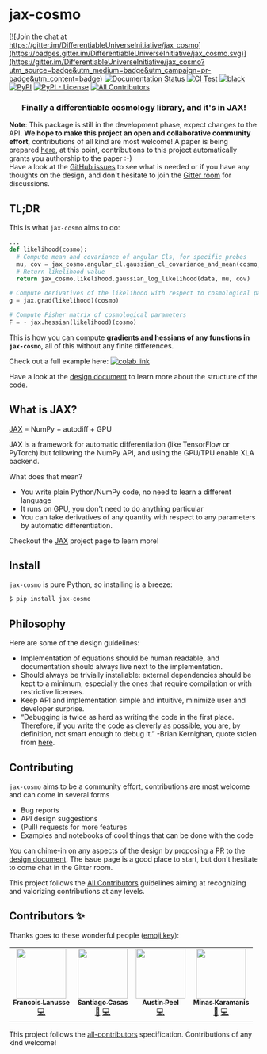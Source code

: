 # jax-cosmo

[![Join the chat at https://gitter.im/DifferentiableUniverseInitiative/jax_cosmo](https://badges.gitter.im/DifferentiableUniverseInitiative/jax_cosmo.svg)](https://gitter.im/DifferentiableUniverseInitiative/jax_cosmo?utm_source=badge&utm_medium=badge&utm_campaign=pr-badge&utm_content=badge) [![Documentation Status](https://readthedocs.org/projects/jax-cosmo/badge/?version=latest)](https://jax-cosmo.readthedocs.io/en/latest/?badge=latest) [![CI Test](https://github.com/DifferentiableUniverseInitiative/jax_cosmo/workflows/Python%20package/badge.svg)]() [![black](https://img.shields.io/badge/code%20style-black-000000.svg)](https://github.com/psf/black) [![PyPI](https://img.shields.io/pypi/v/jax-cosmo)](https://pypi.org/project/jax-cosmo/) [![PyPI - License](https://img.shields.io/pypi/l/jax-cosmo)](https://github.com/google/jax-cosmo/blob/master/LICENSE)  <!-- ALL-CONTRIBUTORS-BADGE:START - Do not remove or modify this section -->
[![All Contributors](https://img.shields.io/badge/all_contributors-4-orange.svg?style=flat-square)](#contributors-)
<!-- ALL-CONTRIBUTORS-BADGE:END -->

<h3 align="center">Finally a differentiable cosmology library, and it's in JAX!</h3>


**Note**: This package is still in the development phase, expect changes to the API. **We hope to make this project an open and collaborative community effort**, contributions of all kind are most welcome! A paper is being prepared [here](https://github.com/DifferentiableUniverseInitiative/jax-cosmo-paper), at this point, contributions to this project automatically grants you authorship to the paper :-)  
Have a look at the [GitHub issues](https://github.com/DifferentiableUniverseInitiative/jax_cosmo/issues) to see what is needed or if you have any thoughts on the design, and don't hesitate to join the [Gitter room](https://gitter.im/DifferentiableUniverseInitiative/jax_cosmo) for discussions.

## TL;DR

This is what `jax-cosmo` aims to do:

```python
...
def likelihood(cosmo):
  # Compute mean and covariance of angular Cls, for specific probes
  mu, cov = jax_cosmo.angular_cl.gaussian_cl_covariance_and_mean(cosmo, ell, probes)
  # Return likelihood value
  return jax_cosmo.likelihood.gaussian_log_likelihood(data, mu, cov)

# Compute derivatives of the likelihood with respect to cosmological parameters
g = jax.grad(likelihood)(cosmo)

# Compute Fisher matrix of cosmological parameters
F = - jax.hessian(likelihood)(cosmo)
```
This is how you can compute **gradients and hessians of any functions in `jax-cosmo`**,
all of this without any finite differences.

Check out a full example here: [![colab link](https://colab.research.google.com/assets/colab-badge.svg)](https://colab.research.google.com/github/DifferentiableUniverseInitiative/jax_cosmo/blob/master/docs/notebooks/jax-cosmo-intro.ipynb)

Have a look at the [design document](design.md) to learn more about the structure of the code.

## What is JAX?

[JAX](https://github.com/google/jax) = NumPy + autodiff + GPU

JAX is a framework for automatic differentiation (like TensorFlow or PyTorch) but following the NumPy API, and using the GPU/TPU enable XLA backend.

What does that mean?
  - You write plain Python/NumPy code, no need to learn a different language
  - It runs on GPU, you don't need to do anything particular
  - You can take derivatives of any quantity with respect to any parameters by
  automatic differentiation.

Checkout the [JAX](https://github.com/google/jax) project page to learn more!

## Install

`jax-cosmo` is pure Python, so installing is a breeze:
```bash
$ pip install jax-cosmo
```

## Philosophy

Here are some of the design guidelines:
  - Implementation of equations should be human readable, and documentation should always live next to the implementation.
  - Should always be trivially installable: external dependencies should be kept
  to a minimum, especially the ones that require compilation or with restrictive licenses.
  - Keep API and implementation simple and intuitive, minimize user and developer
  surprise.
  - “Debugging is twice as hard as writing the code in the first place. Therefore, if you write the code as cleverly as possible, you are, by definition, not smart enough to debug it.” -Brian Kernighan, quote stolen from
  [here](https://flax.readthedocs.io/en/latest/philosophy.html).

## Contributing

`jax-cosmo` aims to be a community effort, contributions are most welcome and
can come in several forms
  - Bug reports
  - API design suggestions
  - (Pull) requests for more features
  - Examples and notebooks of cool things that can be done with the code

You can chime-in on any aspects of the design by proposing a PR to the [design document](design.md). The issue page is a good place to start, but don't hesitate to come chat in the Gitter room.

This project follows the [All Contributors](https://allcontributors.org/) guidelines aiming at recognizing and valorizing
contributions at any levels.  

## Contributors ✨

Thanks goes to these wonderful people ([emoji key](https://allcontributors.org/docs/en/emoji-key)):

<!-- ALL-CONTRIBUTORS-LIST:START - Do not remove or modify this section -->
<!-- prettier-ignore-start -->
<!-- markdownlint-disable -->
<table>
  <tr>
    <td align="center"><a href="http://flanusse.net"><img src="https://avatars0.githubusercontent.com/u/861591?v=4" width="100px;" alt=""/><br /><sub><b>Francois Lanusse</b></sub></a><br /><a href="https://github.com/DifferentiableUniverseInitiative/jax_cosmo/commits?author=EiffL" title="Code">💻</a></td>
    <td align="center"><a href="http://www.cosmostat.org/people/santiago-casas"><img src="https://avatars0.githubusercontent.com/u/6987716?v=4" width="100px;" alt=""/><br /><sub><b>Santiago Casas</b></sub></a><br /><a href="https://github.com/DifferentiableUniverseInitiative/jax_cosmo/issues?q=author%3Asantiagocasas" title="Bug reports">🐛</a> <a href="https://github.com/DifferentiableUniverseInitiative/jax_cosmo/commits?author=santiagocasas" title="Code">💻</a></td>
    <td align="center"><a href="https://github.com/austinpeel"><img src="https://avatars0.githubusercontent.com/u/17024310?v=4" width="100px;" alt=""/><br /><sub><b>Austin Peel</b></sub></a><br /><a href="https://github.com/DifferentiableUniverseInitiative/jax_cosmo/commits?author=austinpeel" title="Code">💻</a></td>
    <td align="center"><a href="https://minaskaramanis.com"><img src="https://avatars2.githubusercontent.com/u/23280751?v=4" width="100px;" alt=""/><br /><sub><b>Minas Karamanis</b></sub></a><br /><a href="#projectManagement-minaskar" title="Project Management">📆</a> <a href="https://github.com/DifferentiableUniverseInitiative/jax_cosmo/commits?author=minaskar" title="Code">💻</a></td>
  </tr>
</table>

<!-- markdownlint-enable -->
<!-- prettier-ignore-end -->
<!-- ALL-CONTRIBUTORS-LIST:END -->

This project follows the [all-contributors](https://github.com/all-contributors/all-contributors) specification. Contributions of any kind welcome!
